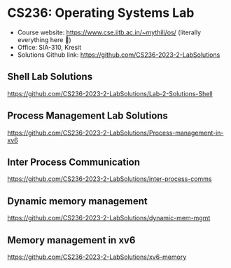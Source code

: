 # CS236: Operating Systems Lab

- Course website: <https://www.cse.iitb.ac.in/~mythili/os/> (literally everything here :pray:)
- Office: SIA-310, Kresit
- Solutions Github link: <https://github.com/CS236-2023-2-LabSolutions>


## Shell Lab Solutions

<https://github.com/CS236-2023-2-LabSolutions/Lab-2-Solutions-Shell>

## Process Management Lab Solutions

<https://github.com/CS236-2023-2-LabSolutions/Process-management-in-xv6>

## Inter Process Communication

<https://github.com/CS236-2023-2-LabSolutions/inter-process-comms>

## Dynamic memory management

<https://github.com/CS236-2023-2-LabSolutions/dynamic-mem-mgmt>

## Memory management in xv6

<https://github.com/CS236-2023-2-LabSolutions/xv6-memory>